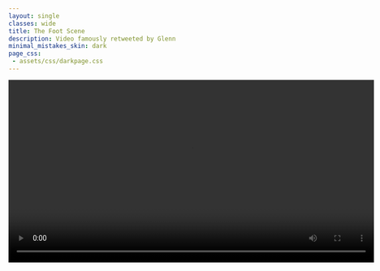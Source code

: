 ```yaml
---
layout: single
classes: wide
title: The Foot Scene
description: Video famously retweeted by Glenn
minimal_mistakes_skin: dark
page_css:
 - assets/css/darkpage.css
---
```


<div class="video-content">
<video width="720" controls="">
    	<source src="assets/video/foot.mp4" type="video/mp4">
 </video>
 </div>